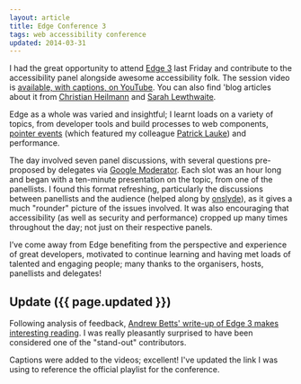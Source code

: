 ```yaml
---
layout: article
title: Edge Conference 3
tags: web accessibility conference
updated: 2014-03-31
---
```


I had the great opportunity to attend [Edge 3](http://edgeconf.com/2014-london) last Friday and contribute to the accessibility panel alongside awesome accessibility folk.  The session video is [available, with captions, on YouTube](http://www.youtube.com/watch?v=npHcvAV2lew&list=PLNYkxOF6rcIBQ3eGuCDMYPBlKRSQu3Vl0).  You can also find 'blog articles about it from [Christian Heilmann](http://christianheilmann.com/2014/03/22/edgeconf-3-just-be-there-next-time-trust-me/) and [Sarah Lewthwaite](http://slewth.co.uk/blog/2014/03/22/edge-3-accessibility-panel-video/).

Edge as a whole was varied and insightful; I learnt loads on a variety of topics, from developer tools and build processes to web components, [pointer events](https://www.youtube.com/watch?list=UUnUYZLuoy1rq1aVMwx4aTzw&v=dlw9CbPwU90#t=4142) (which featured my colleague [Patrick Lauke](https://twitter.com/patrick_h_lauke)) and performance.

The day involved seven panel discussions, with several questions pre-proposed by delegates via [Google Moderator](https://www.google.com/moderator/).  Each slot was an hour long and began with a ten-minute presentation on the topic, from one of the panellists.  I found this format refreshing, particularly the discussions between panellists and the audience (helped along by [onslyde](http://www.onslyde.com)), as it gives a much "rounder" picture of the issues involved.  It was also encouraging that accessibility (as well as security and performance) cropped up many times throughout the day; not just on their respective panels.

I’ve come away from Edge benefiting from the perspective and experience of great developers, motivated to continue learning and having met loads of talented and engaging people; many thanks to the organisers, hosts, panellists and delegates!

## Update ({{ page.updated }})

Following analysis of feedback, [Andrew Betts' write-up of Edge 3 makes interesting reading](http://labs.ft.com/2014/03/edge-3-back-in-london/).  I was really pleasantly surprised to have been considered one of the "stand-out" contributors.

Captions were added to the videos; excellent!  I've updated the link I was using to reference the official playlist for the conference.
